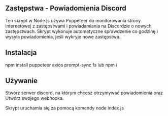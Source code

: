 ## Zastępstwa - Powiadomienia Discord

 Ten skrypt w Node.js używa Puppeteer do monitorowania strony internetowej z zastępstwami i powiadamiania na Discordzie o nowych zastępstwach. Skrypt wykonuje automatyczne sprawdzenie co godzinę i wysyła powiadomienia, jeśli wykryje nowe zastępstwa.

## Instalacja
 npm install puppeteer axios prompt-sync fs lub npm i

## Używanie
 Stwórz serwer discord, na którym chcesz otrzymywać powiadomienia oraz Utwórz swojego webhooka.

 Skrypt uruchamia się za pomocą komendy node index.js
